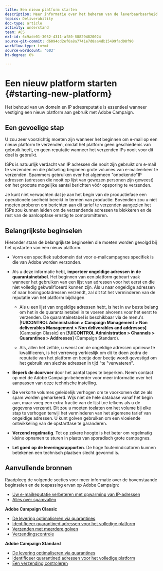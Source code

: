```yaml
---
title: Een nieuw platform starten
description: Meer informatie over het beheren van de leverbaarbaarheid bij het starten van een nieuw platform met Adobe Campaign.
topics: Deliverability
doc-type: article
activity: understand
team: ACS
exl-id: 6c9ade01-3052-4311-af80-888294820024
source-git-commit: d6094cd2ef0a8a7741e7d8aa4db15499fad08f90
workflow-type: tm+mt
source-wordcount: '603'
ht-degree: 6%

---
```


# Een nieuw platform starten {#starting-new-platform}

Het behoud van uw domein en IP adresreputatie is essentieel wanneer vestiging een nieuw platform aan gebruik met Adobe Campaign.

## Een gevoelige stap

U zou zeer voorzichtig moeten zijn wanneer het beginnen om e-mail op een nieuw platform te verzenden, omdat het platform geen geschiedenis van gebruik heeft, en geen reputatie wanneer het verzenden IPs nooit voor dit doel is gebruikt.

ISPs is natuurlijk verdacht van IP adressen die nooit zijn gebruikt om e-mail te verzenden en die plotseling beginnen grote volumes van e-mailverkeer te verzenden. Spammers gebruiken over het algemeen &quot;onbekende&quot;IP adressen (adressen die nooit op lijst van gewezen personen zijn geweest) om het grootste mogelijke aantal berichten vóór opsporing te verzenden.

Je kunt niet verwachten dat je aan het begin van de productiefase een operationele snelheid bereikt in termen van productie. Bovendien zou u niet moeten proberen om berichten aan dit tarief te verzenden aangezien het ISPs zou kunnen leiden om de verzendende adressen te blokkeren en de rest van de aanloopfase ernstig te compromitteren.

## Belangrijkste beginselen

Hieronder staan de belangrijkste beginselen die moeten worden gevolgd bij het opstarten van een nieuw platform.

* Vorm een specifiek subdomein dat voor e-mailcampagnes specifiek is die van Adobe worden verzonden.

* Als u deze informatie hebt, **importeer ongeldige adressen in de quarantainetabel**.
Het beginnen van een platform gebeurt vaak wanneer het gebruiken van een lijst van adressen voor het eerst en die niet volledig gekwalificeerd kunnen zijn. Als u naar ongeldige adressen of naar honingpotadressen verzendt, zal dit tot het verminderen van de reputatie van het platform bijdragen.

   * Als u een lijst van ongeldige adressen hebt, is het in uw beste belang om het in de quarantainetabel in te voeren alvorens voor het eerst te verzenden. De quarantainetabel is beschikbaar via de menu&#39;s **[!UICONTROL Administration > Campaign Management > Non deliverables Management > Non deliverables and addresses]** (Campaign Classic) en **[!UICONTROL Administration > Channels > Quarantines > Addresses]** (Campaign Standard).

   * Als, allen het zelfde, u wenst om de ongeldige adressen opnieuw te kwalificeren, is het verreweg verkieslijk om dit te doen zodra de reputatie van het platform en beetje door beetje wordt gevestigd om het gebruik van slechte adressen in tijd &quot;te &quot;verwateren&quot;.

* **Beperk de doorvoer** door het aantal tapes te beperken. Neem contact op met de Adobe Campaign-beheerder voor meer informatie over het aanpassen van deze technische instelling.

* **De** verkorte volumes geleidelijk verhogen om te voorkomen dat ze als spam worden gemarkeerd. Wijs niet de hele database vanaf het begin aan, maar voeg een extra fractie van de lijst toe telkens als u de gegevens verzendt. Dit zou u moeten toelaten om het volume bij elke stap te verhogen terwijl het verminderen van het algemene tarief van ongeldige adressen. U kunt golven gebruiken om een vloeiende ontwikkeling van de opstartfase te garanderen.

* **Verzend regelmatig**. Tot op zekere hoogte is het beter om regelmatig kleine opnamen te sturen in plaats van sporadisch grote campagnes.
* **Let goed op de leveringsrapporten**. De hoge foutenindicatoren kunnen betekenen een technisch plaatsen slecht gevormd is.

## Aanvullende bronnen

Raadpleeg de volgende secties voor meer informatie over de bovenstaande beginselen en de toepassing ervan op Adobe Campaign:

* [Uw e-mailreputatie verbeteren met opwarming van IP-adressen](../../help/additional-resources/increase-reputation-with-ip-warming.md)
* [Alles over spamvallen](../../help/additional-resources/all-about-spam-traps.md)

**Adobe Campaign Classic**

* [De levering optimaliseren via quarantines](https://experienceleague.adobe.com/docs/campaign-classic/using/sending-messages/monitoring-deliveries/understanding-quarantine-management.html#optimizing-your-delivery-through-quarantines)
* [Identificeer quarantined adressen voor het volledige platform](https://experienceleague.adobe.com/docs/campaign-classic/using/sending-messages/monitoring-deliveries/understanding-quarantine-management.html#identifying-quarantined-addresses-for-the-entire-platform)
* [Verzenden met meerdere golven](https://experienceleague.adobe.com/docs/campaign-classic/using/sending-messages/key-steps-when-creating-a-delivery/steps-sending-the-delivery.html#sending-using-multiple-waves)
* [Verzendingscontrole](https://experienceleague.adobe.com/docs/campaign-classic/using/sending-messages/monitoring-deliveries/about-delivery-monitoring.html#sending-messages)

**Adobe Campaign Standard**

* [De levering optimaliseren via quarantines](https://experienceleague.adobe.com/docs/campaign-standard/using/testing-and-sending/monitoring-messages/understanding-quarantine-management.html#optimizing-your-delivery-through-quarantines)
* [Identificeer quarantined adressen voor het volledige platform](https://experienceleague.adobe.com/docs/campaign-standard/using/testing-and-sending/monitoring-messages/understanding-quarantine-management.html)
* [Een verzending controleren](https://experienceleague.adobe.com/docs/campaign-standard/using/testing-and-sending/monitoring-messages/monitoring-a-delivery.html)
